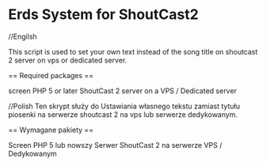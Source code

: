 # Erds System for ShoutCast2
//Engilsh

This script is used to set your own text instead of the song title on shoutcast 2 server on vps or dedicated server.

== Required packages ==

screen
PHP 5 or later
ShoutCast 2 server on a VPS / Dedicated server

//Polish
Ten skrypt służy do Ustawiania własnego tekstu zamiast tytułu piosenki na serwerze shoutcast 2 na vps lub serwerze dedykowanym.

== Wymagane pakiety ==

Screen 
PHP 5 lub nowszy
Serwer ShoutCast 2 na serwerze VPS / Dedykowanym
